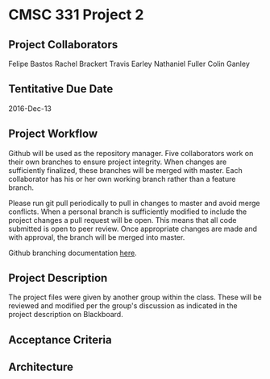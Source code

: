 # CMSC 331 Project 2

## Project Collaborators
Felipe Bastos
Rachel Brackert
Travis Earley
Nathaniel Fuller
Colin Ganley

## Tentitative Due Date
2016-Dec-13

## Project Workflow
Github will be used as the repository manager. Five collaborators work on their own branches to ensure project integrity. When changes are sufficiently finalized, these branches will be merged with master. Each collaborator has his or her own working branch rather than a feature branch.

Please run git pull periodically to pull in changes to master and avoid merge conflicts. When a personal branch is sufficiently modified to include the project changes a pull request will be open. This means that all code submitted is open to peer review. Once appropriate changes are made and with approval, the branch will be merged into master.

Github branching documentation [here](https://git-scm.com/book/en/v2/Git-Branching-Basic-Branching-and-Merging).

## Project Description

The project files were given by another group within the class. These will be reviewed and modified per the group's discussion as indicated in the project description on Blackboard.

## Acceptance Criteria

## Architecture

